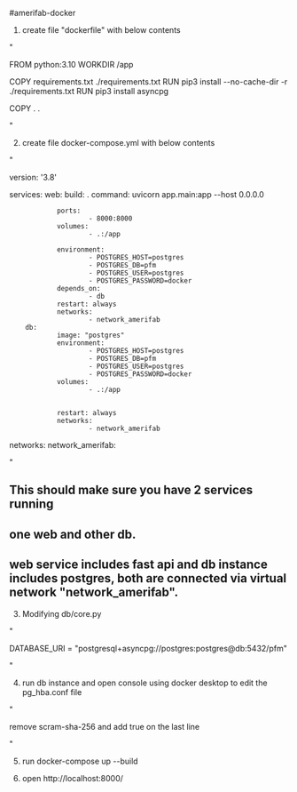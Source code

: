 #amerifab-docker 

1. create file "dockerfile" with below contents

"

FROM python:3.10
WORKDIR  /app


COPY requirements.txt ./requirements.txt
RUN pip3 install --no-cache-dir -r ./requirements.txt
RUN pip3 install asyncpg

COPY  . .

"

2. create file docker-compose.yml with below contents

"

version: '3.8'

services:
        web:
                build: .
                command: uvicorn app.main:app --host 0.0.0.0

                ports:
                        - 8000:8000
                volumes:
                        - .:/app
                
                environment:
                        - POSTGRES_HOST=postgres
                        - POSTGRES_DB=pfm
                        - POSTGRES_USER=postgres 
                        - POSTGRES_PASSWORD=docker 
                depends_on:
                        - db 
                restart: always
                networks:
                        - network_amerifab
        db:
                image: "postgres" 
                environment:
                        - POSTGRES_HOST=postgres
                        - POSTGRES_DB=pfm
                        - POSTGRES_USER=postgres 
                        - POSTGRES_PASSWORD=docker
                volumes:
                        - .:/app
                
                
                restart: always
                networks:
                        - network_amerifab
networks:
        network_amerifab:



"


## This should make sure you have 2 services running 
## one web and other db.
## web service includes fast api and db instance includes postgres, both are connected via virtual network "network_amerifab". 


3. Modifying db/core.py 

" 

DATABASE_URI = "postgresql+asyncpg://postgres:postgres@db:5432/pfm"

"


4. run db instance and open console using docker desktop to edit the pg_hba.conf file

" 

remove scram-sha-256 and add true on the last line

"

5. run docker-compose up --build 

6. open http://localhost:8000/

